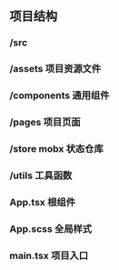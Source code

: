 ## 项目结构

### /src
###  /assets         项目资源文件
###  /components     通用组件
###  /pages          项目页面
###  /store          mobx 状态仓库
###  /utils          工具函数
###  App.tsx         根组件
###  App.scss        全局样式
###  main.tsx        项目入口
